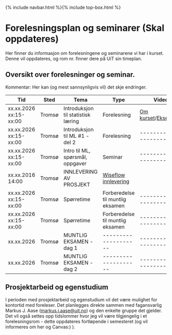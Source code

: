 {% include navbar.html %}{% include top-box.html %}
# Forelesningsplan og seminarer (Skal oppdateres)
Her finner du informasjon om forelesningene og seminarene vi har i kurset.
Denne vil oppdateres, og rom nr. finner dere på UiT sin timeplan.

## Oversikt over forelesninger og seminar.
Kommentar: Her kan (og mest sannsynligvis vil) det skje endringer.

| Tid            | Sted            | Tema               |Type               | Video
|----------------|-----------------|--------------------|--------------------|--------------------|
|xx.xx.2026  xx:15-xx:00    |Tromsø  |Introduksjon til statistisk læring |Forelesning|[Om kurset](https://www.youtube.com/watch?v=LvySJGj-88U&list=PLoROMvodv4rOzrYsAxzQyHb8n_RWNuS1e&index=1&pp=iAQB)/[Eksempler](https://www.youtube.com/watch?v=B9s8rpdNxU0&list=PLoROMvodv4rOzrYsAxzQyHb8n_RWNuS1e&index=3)|
|xx.xx.2026  xx:15-xx:00    |Tromsø  |Introduksjon til ML #1 - del 2 |Forelesning|--------------------|
|xx.xx.2026  xx:15-xx:00    |Tromsø  |Intro til ML, spørsmål, oppgaver |Seminar|--------------------|
|xx.xx.2016  14:00    |Tromsø  |INNLEVERING AV PROSJEKT |[Wiseflow innlevering](https://europe.wiseflow.net/participant/) |
|xx.xx.2026  xx:15-xx:00    |Tromsø  |Spørretime |Forberedelse til muntlig eksamen |--------------------|
|xx.xx.2026  xx:15-xx:00    |Tromsø  |Spørretime |Forberedelse til muntlig eksamen |--------------------|
|xx.xx.2026|Tromsø|MUNTLIG EKSAMEN - dag 1|--------------------|--------------------|
|xx.xx.2026|Tromsø|MUNTLIG EKSAMEN - dag 2|--------------------|--------------------|

## Prosjektarbeid og egenstudium
I perioden med prosjektarbeid og egenstudium vil det være mulighet for kontortid med foreleser. Det planlegges direkte sammen med fagansvarlig Markus J. Aase (markus.j.aase@uit.no) og den enkelte gruppe det gjelder. Det vil også settes opp tidslommer hvor jeg vil være tilgjengelig i et forelesningsrom - dette oppdateres fortløpende i semesteret (og vil informeres om her og Canvas:) ).









   





